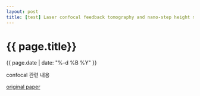 ```yaml
---
layout: post
title: [test] Laser confocal feedback tomography and nano-step height measurement
---
```


# {{ page.title}}
<p class="meta">{{ page.date | date: "%-d %B %Y" }}</p>
confocal 관련 내용

[original paper](http://www.nature.com/doifinder/10.1038/srep02971)